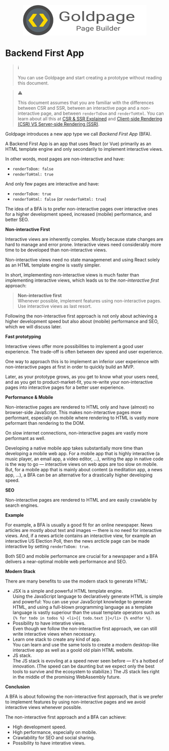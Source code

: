 <!---






    WARNING, READ THIS.
    This is a computed file. Do not edit.
    Instead, edit `/docs/bfa.template.md` and run `npm run docs` (or `yarn docs`).












    WARNING, READ THIS.
    This is a computed file. Do not edit.
    Instead, edit `/docs/bfa.template.md` and run `npm run docs` (or `yarn docs`).












    WARNING, READ THIS.
    This is a computed file. Do not edit.
    Instead, edit `/docs/bfa.template.md` and run `npm run docs` (or `yarn docs`).












    WARNING, READ THIS.
    This is a computed file. Do not edit.
    Instead, edit `/docs/bfa.template.md` and run `npm run docs` (or `yarn docs`).












    WARNING, READ THIS.
    This is a computed file. Do not edit.
    Instead, edit `/docs/bfa.template.md` and run `npm run docs` (or `yarn docs`).






-->
<p align="center">
  <a href="/../../#readme">
    <img align="center" src="/docs/assets/icon-with-text.svg" height=96 style="max-width:100%;" alt="Goldpage"/>
  </a>
</p>

# Backend First App

> :information_source:
>
> You can use Goldpage and start creating a prototype without reading this document.

> :warning:
>
> This document assumes that you are familiar with the differences between CSR and SSR,
> between an interactive page and a non-interactive page, and between `renderToDom` and `renderToHtml`.
> You can learn about all this at
> [CSR & SSR Explained](/docs/csr-and-ssr-explained.md)
> and
> [Client-side Rendering (CSR) VS Server-side Rendering (SSR)](/docs/csr-vs-ssr.md).

Goldpage introduces a new app type we call *Backend First App* (BFA).

A Backend First App is an app that uses React (or Vue)
primarily as an HTML template engine and
only secondarily to implement interactive views.

In other words, most pages are non-interactive and have:
- `renderToDom: false`
- `renderToHtml: true`

And only few pages are interactive and have:
- `renderToDom: true`
- `renderToHtml: false` (or `renderToHtml: true`)

The idea of a BFA is to prefer non-interactive pages over interactive ones
for a higher development speed, increased (mobile) performance, and better SEO.

**Non-interactive First**

Interactive views are inherently complex.
Mostly because state changes are hard to manage and error prone.
Interactive views need considerably more time to be developed than non-interactive views.

Non-interactive views need
no state managemenet and using
React solely as an HTML template engine
is vastly simpler.

In short,
implementing non-interactive views is much faster than implementing interactive views,
which leads us to the *non-interactive first* approach:

> **Non-interactive first**
> <br/>
> Whenever possible, implement features using non-interactive pages.
> Use interactive views as last resort.

Following the non-interactive first approach is not only about achieving a higher development speed
but also about (mobile) performance and SEO, which we will discuss later.

**Fast prototyping**

Interactive views offer more possibilities to implement a good user experience.
The trade-off is often between dev speed and user experience.

One way to approach this is to
implement an inferior user experience with non-interactive pages at first in order to quickly build an MVP.

Later,
as your prototype grows,
as you get to know what your users need,
and as you get to product-market-fit,
you re-write your non-interactive pages into interactive pages for a better user experience.

**Performance & Mobile**

Non-interactive pages are rendered to HTML only and have (almost) no browser-side JavaScript.
This makes non-interactive pages more performant, especially on mobile where
rendering to HTML is vastly more peformant than rendering to the DOM.

On slow internet connections, non-interactive pages are vastly more performant as well.

Developing a native mobile app takes substantially more time than developing a mobile web app.
For a mobile app that is highly interactive (a music player, an email app, a video editor, ...),
writing the app in native code is the way to go &mdash; interactive views on web apps are too slow on mobile.
But, for a mobile app that is mainly about content (a meditation app, a news app, ...),
a BFA can be an alternative for a drastically higher developing speed.

**SEO**

Non-interactive pages are rendered to HTML and are easily crawlable by search engines.

**Example**

For example,
a BFA is usually a good fit for an online newspaper.
News articles are mostly about
text and images &mdash;
there is no need for interactive views.
And, if a news article
contains an interactive view,
for example an interactive US Election Poll,
then the news arcticle page can be made interactive by setting `renderToDom: true`.

Both SEO and mobile performance are crucial for a newspaper and a BFA delivers
a near-optimal mobile web performance and SEO.

**Modern Stack**

There are many benefits to use the modern stack to generate HTML:
- JSX is a simple and powerful HTML template engine.
  <br/>
  Using the JavaScript language to declaratively generate HTML is simple and powerful:
  You can use your JavaScript knowledge to generate HTML,
  and using a full-blown programming language as a template language is vastly
  superiour than the usual template operators such as `{% for todo in todos %} <li>{{ todo.text }}</li> {% endfor %}`.
- Possibility to have interative views.
  <br/>
  Even though we follow the non-interactive first approach,
  we can still write interactive views when necessary.
- Learn one stack to create any kind of app.
  <br/>
  You can learn and use the same tools
  to create a modern desktop-like interactive app as well as a goold old plain HTML website.
- JS stack.
  <br/>
  The JS stack is evovling at a speed never seen before &mdash; it's a hotbed of innovation.
  (The speed can be daunting but we expect only the best tools to survive and the ecosystem to stabilize.)
  The JS stack lies right in the middle of the promising WebAssembly future.

**Conclusion**

A BFA is about following the non-interactive first approach, that is we prefer to implement features by using non-interactive pages and we avoid interactive views whenever possible.

The non-interactive first approach and a BFA can achieve:
- High development speed.
- High performance, especially on mobile.
- Crawlability for SEO and social sharing.
- Possibility to have interative views.


<!---






    WARNING, READ THIS.
    This is a computed file. Do not edit.
    Instead, edit `/docs/bfa.template.md` and run `npm run docs` (or `yarn docs`).












    WARNING, READ THIS.
    This is a computed file. Do not edit.
    Instead, edit `/docs/bfa.template.md` and run `npm run docs` (or `yarn docs`).












    WARNING, READ THIS.
    This is a computed file. Do not edit.
    Instead, edit `/docs/bfa.template.md` and run `npm run docs` (or `yarn docs`).












    WARNING, READ THIS.
    This is a computed file. Do not edit.
    Instead, edit `/docs/bfa.template.md` and run `npm run docs` (or `yarn docs`).












    WARNING, READ THIS.
    This is a computed file. Do not edit.
    Instead, edit `/docs/bfa.template.md` and run `npm run docs` (or `yarn docs`).






-->
